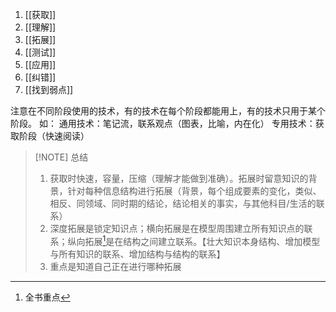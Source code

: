 1. [[获取]]
2. [[理解]]
3. [[拓展]]
4. [[测试]]
5. [[应用]]
6. [[纠错]]
7. [[找到弱点]]

注意在不同阶段使用的技术，有的技术在每个阶段都能用上，有的技术只用于某个阶段。
如：
	通用技术：笔记流，联系观点（图表，比喻，内在化）
	专用技术：获取阶段（快速阅读）

> [!NOTE] 总结
> 1. 获取时快速，容量，压缩（理解才能做到准确）。拓展时留意知识的背景，针对每种信息结构进行拓展（背景，每个组成要素的变化，类似、相反、同领域、同时期的结论，结论相关的事实，与其他科目/生活的联系）
> 2. 深度拓展是锁定知识点；横向拓展是在模型周围建立所有知识点的联系；纵向拓展[^1]是在结构之间建立联系。【壮大知识本身结构、增加模型与所有知识的联系、增加结构与结构的联系】
> 3. 重点是知道自己正在进行哪种拓展


[^1]: 全书重点
